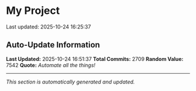# My Project


Last updated: 2025-10-24 16:25:37




























































































































































































































































































































































































































































































































































































































































































































































































































































































































































































































































































































































































































































































































































































































































































































































































































































































































































































































































































































































































































































































































































































































































































































































































































































































































































































































































































































































































































































































































































































































































































































































































































## Auto-Update Information

**Last Updated:** 2025-10-24 16:51:37
**Total Commits:** 2709
**Random Value:** 7542
**Quote:** _Automate all the things!_

---
_This section is automatically generated and updated._